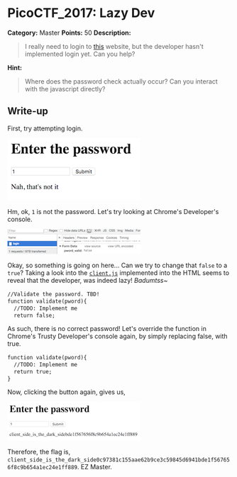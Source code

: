 # PicoCTF_2017: Lazy Dev

**Category:** Master
**Points:** 50
**Description:**

>I really need to login to [this](http://shell2017.picoctf.com:35895/) website, but the developer hasn't implemented login yet. Can you help?

**Hint:**

>Where does the password check actually occur?
Can you interact with the javascript directly?

## Write-up
First, try attempting login.

![Login Attempt](images/1.png)

Hm, ok, `1` is not the password. Let's try looking at Chrome's Developer's console.

![Interesting POST](images/2.png)

Okay, so something is going on here... Can we try to change that `false` to a `true`? Taking a look into the [`client.js`](client.js) implemented into the HTML seems to reveal that the developer, was indeed lazy! _Badumtss~_

    //Validate the password. TBD!
    function validate(pword){
      //TODO: Implement me
      return false;

As such, there is no correct password! Let's override the function in Chrome's Trusty Developer's console again, by simply replacing false, with true.

    function validate(pword){
      //TODO: Implement me
      return true;
    }

Now, clicking the button again, gives us,

![FLAG](images/3.png)

Therefore, the flag is, `client_side_is_the_dark_side0c97381c155aae62b9ce3c59845d6941bde1f567656f8c9b654a1ec24e1ff889`. EZ Master.
<!--stackedit_data:
eyJoaXN0b3J5IjpbLTE3NDE3Nzg5ODddfQ==
-->